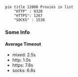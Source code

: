 
```mermaid
pie title 12008 Proxies in list
    "HTTP" : 9320
    "HTTPS": 1267
    "SOCKS" : 1538
```

### Some Info
#### Average Timeout

- mixed: 2.5s
- http: 1.0s
- https: 7.8s
- socks: 6.8s
